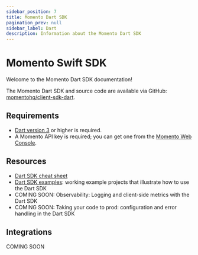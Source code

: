 ```yaml
---
sidebar_position: 7
title: Momento Dart SDK
pagination_prev: null
sidebar_label: Dart
description: Information about the Momento Dart SDK
---
```


# Momento Swift SDK

Welcome to the Momento Dart SDK documentation!

The Momento Dart SDK and source code are available via GitHub: [momentohq/client-sdk-dart](https://github.com/momentohq/client-sdk-dart).

## Requirements

- [Dart version 3](https://dart.dev/get-dart) or higher is required.
- A Momento API key is required; you can get one from the [Momento Web Console](https://console.gomomento.com/).

## Resources

- [Dart SDK cheat sheet](./cheat-sheet.mdx)
- [Dart SDK examples](https://github.com/momentohq/client-sdk-dart/tree/main/example): working example projects that illustrate how to use the Dart SDK
- COMING SOON: Observability: Logging and client-side metrics with the Dart SDK
- COMING SOON: Taking your code to prod: configuration and error handling in the Dart SDK

## Integrations

COMING SOON
